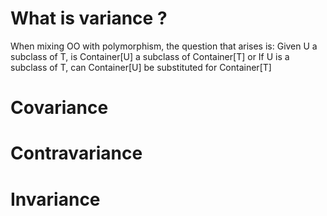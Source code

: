# What is variance ? 
When mixing OO with polymorphism, the question that arises is: 
Given U a subclass of T, is Container[U] a subclass of Container[T]
or 
If U is a subclass of T, can Container[U] be substituted for Container[T]


# Covariance

# Contravariance

# Invariance